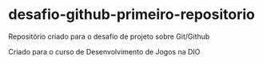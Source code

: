 # desafio-github-primeiro-repositorio
Repositório criado para o desafio de projeto sobre Git/Github

Criado para o curso de Desenvolvimento de Jogos na DIO
